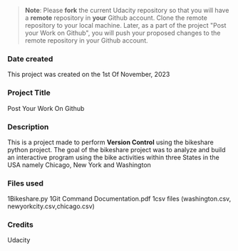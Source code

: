>**Note**: Please **fork** the current Udacity repository so that you will have a **remote** repository in **your** Github account. Clone the remote repository to your local machine. Later, as a part of the project "Post your Work on Github", you will push your proposed changes to the remote repository in your Github account.

### Date created
This project was created on the 1st Of November, 2023

### Project Title
Post Your Work On Github

### Description
This is a project made to perform **Version Control** using the bikeshare python project. The goal of the bikeshare project was to analyze and build an interactive program using the bike activities within three States in the USA namely Chicago, New York and Washington

### Files used
1Bikeshare.py
1Git Command Documentation.pdf
1csv files (washington.csv, newyorkcity.csv,chicago.csv)

### Credits
Udacity


